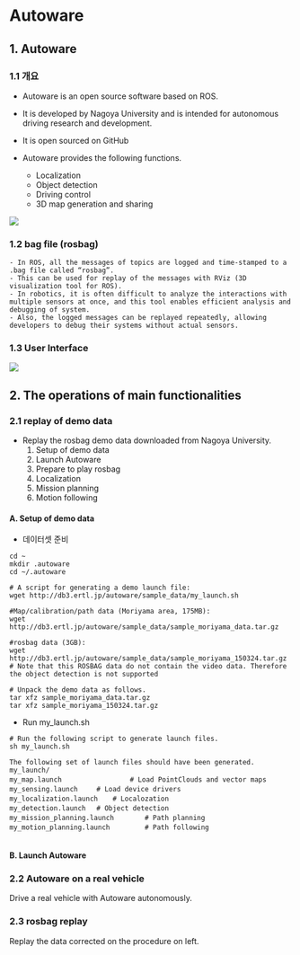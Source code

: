 # Autoware

## 1. Autoware 

### 1.1 개요
- Autoware is an open source software based on ROS. 

- It is developed by Nagoya University and is intended for autonomous driving research and development. 

- It is open sourced on GitHub


- Autoware provides the following functions.
    - Localization
    - Object detection
    - Driving control
    - 3D map generation and sharing


![](https://i.imgur.com/ptfCJXZ.png)

### 1.2 bag file (rosbag)
    - In ROS, all the messages of topics are logged and time-stamped to a .bag file called “rosbag”. 
    - This can be used for replay of the messages with RViz (3D visualization tool for ROS). 
    - In robotics, it is often difficult to analyze the interactions with multiple sensors at once, and this tool enables efficient analysis and debugging of system. 
    - Also, the logged messages can be replayed repeatedly, allowing developers to debug their systems without actual sensors.
    
### 1.3 User Interface
    
![](https://i.imgur.com/smNBB8h.png)


    
    
## 2. The operations of main functionalities 

### 2.1 replay of demo data
- Replay the rosbag demo data downloaded from Nagoya University.
    1. Setup of demo data
    2. Launch Autoware
    3. Prepare to play rosbag
    4. Localization
    5. Mission planning
    6. Motion following
    

#### A. Setup of demo data


- 데이터셋 준비 
```
cd ~
mkdir .autoware
cd ~/.autoware

# A script for generating a demo launch file:
wget http://db3.ertl.jp/autoware/sample_data/my_launch.sh

#Map/calibration/path data (Moriyama area, 175MB):
wget http://db3.ertl.jp/autoware/sample_data/sample_moriyama_data.tar.gz

#rosbag data (3GB):
wget http://db3.ertl.jp/autoware/sample_data/sample_moriyama_150324.tar.gz
# Note that this ROSBAG data do not contain the video data. Therefore the object detection is not supported

# Unpack the demo data as follows.
tar xfz sample_moriyama_data.tar.gz
tar xfz sample_moriyama_150324.tar.gz
```

- Run my_launch.sh
```
# Run the following script to generate launch files.
sh my_launch.sh

The following set of launch files should have been generated.
my_launch/
my_map.launch		　　　　　　# Load PointClouds and vector maps
my_sensing.launch	　# Load device drivers
my_localization.launch	　# Localozation
my_detection.launch	　# Object detection
my_mission_planning.launch		　# Path planning
my_motion_planning.launch		　# Path following


```

#### B. Launch Autoware

### 2.2 Autoware on a real vehicle
Drive a real vehicle with Autoware autonomously.





### 2.3 rosbag replay
Replay the data corrected on the procedure on left.

